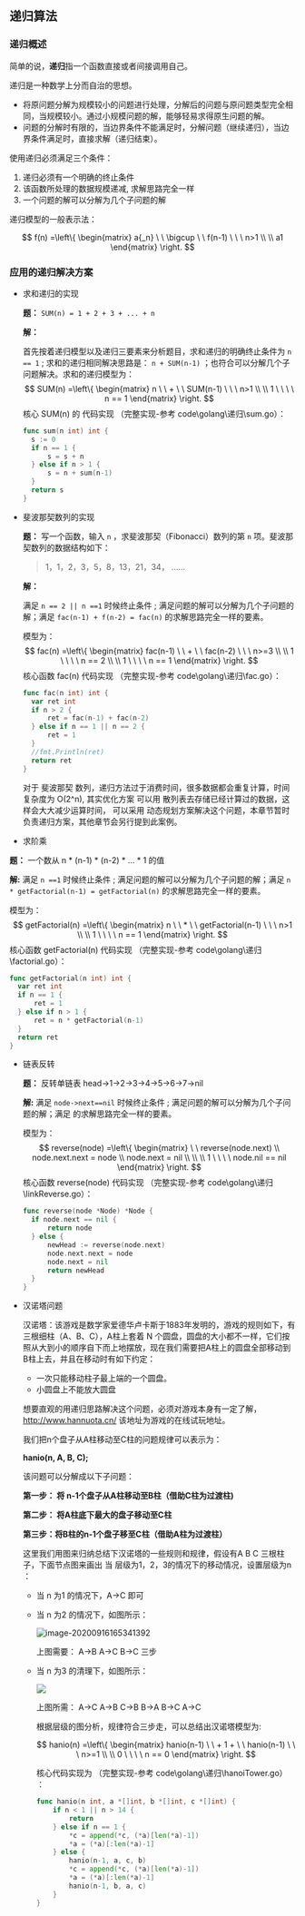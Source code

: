 ## 递归算法

### 递归概述

简单的说，**递归**指一个函数直接或者间接调用自己。

递归是一种数学上分而自治的思想。

- 将原问题分解为规模较小的问题进行处理，分解后的问题与原问题类型完全相同，当规模较小。通过小规模问题的解，能够轻易求得原生问题的解。
- 问题的分解时有限的，当边界条件不能满足时，分解问题（继续递归），当边界条件满足时，直接求解（递归结束）。

使用递归必须满足三个条件：

1.  递归必须有一个明确的终止条件
2.  该函数所处理的数据规模递减, 求解思路完全一样
3.   一个问题的解可以分解为几个子问题的解

递归模型的一般表示法：


$$
f(n) =\left\{
\begin{matrix}
 a{_n}  \ \ \bigcup  \ \ f(n-1) \ \ \ n>1
 \\   \\
 a1 
\end{matrix}
\right.
$$

### 应用的递归解决方案

- 求和递归的实现

  **题：** `SUM(n) = 1 + 2 + 3 + ... + n` 

  **解：**

  首先按着递归模型以及递归三要素来分析题目，求和递归的明确终止条件为 `n == 1` ; 求和的递归相同解决思路是： `n + SUM(n-1)` ；也符合可以分解几个子问题解决。求和的递归模型为：
  $$
  SUM(n) =\left\{
  \begin{matrix}
   n  \ \ +  \ \ SUM(n-1) \ \ \ n>1
   \\   \\
   1   \ \ \ \ n == 1
  \end{matrix}
  \right.
  $$
  核心 SUM(n) 的 代码实现 （完整实现-参考 code\golang\递归\sum.go）：

  ```go
  func sum(n int) int {
  	s := 0
  	if n == 1 {
  		s = s + n
  	} else if n > 1 {
  		s = n + sum(n-1)
  	}
  	return s
  }
  ```

  

- 斐波那契数列的实现

  **题：** 写一个函数，输入 `n` ，求斐波那契（Fibonacci）数列的第 `n` 项。斐波那契数列的数据结构如下：

  > 1，1，2，3，5，8，13，21，34， ......

  **解：** 

  满足 `n == 2 || n ==1`  时候终止条件 ;   满足问题的解可以分解为几个子问题的解；满足  `fac(n-1) + f(n-2) = fac(n)` 的求解思路完全一样的要素。

  模型为：
  $$
  fac(n) =\left\{
  \begin{matrix}
   fac(n-1) \ \ +  \ \ fac(n-2) \ \ \ n>=3
   \\   \\
   1   \ \ \ \ n == 2
   \\   \\
   1   \ \ \ \ n == 1
  \end{matrix}
  \right.
  $$
  核心函数 fac(n) 代码实现 （完整实现-参考 code\golang\递归\fac.go）：

  ```go
  func fac(n int) int {
  	var ret int
  	if n > 2 {
  		ret = fac(n-1) + fac(n-2)
  	} else if n == 1 || n == 2 {
  		ret = 1
  	}
  	//fmt.Println(ret)
  	return ret
  }
  ```

  对于 斐波那契 数列，递归方法过于消费时间，很多数据都会重复计算，时间复杂度为 O(2^n),  其实优化方案 可以用 散列表去存储已经计算过的数据，这样会大大减少运算时间， 可以采用 动态规划方案解决这个问题，本章节暂时负责递归方案，其他章节会另行提到此案例。

-  求阶乘

  **题：** 一个数从 n * (n-1) * (n-2) * ... * 1 的值

  **解:**  满足 `n ==1`  时候终止条件 ;   满足问题的解可以分解为几个子问题的解；满足  `n * getFactorial(n-1) = getFactorial(n)` 的求解思路完全一样的要素。

  模型为：
  $$
  getFactorial(n) =\left\{
  \begin{matrix}
   n  \ \ *  \ \ getFactorial(n-1) \ \ \ n>1
   \\   \\
   1   \ \ \ \ n == 1
  \end{matrix}
  \right.
  $$
  核心函数 getFactorial(n) 代码实现 （完整实现-参考 code\golang\递归\factorial.go）：

  ```go
  func getFactorial(n int) int {
  	var ret int
  	if n == 1 {
  		ret = 1
  	} else if n > 1 {
  		ret = n * getFactorial(n-1)
  	}
  	return ret
  }
  ```

  

- 链表反转

  **题：** 反转单链表 head->1->2->3->4->5->6->7->nil 

  **解:**   满足 `node->next==nil`  时候终止条件 ;   满足问题的解可以分解为几个子问题的解；满足 的求解思路完全一样的要素。

  模型为：
  $$
  reverse(node) =\left\{
  \begin{matrix}
   \ \ reverse(node.next) \\ node.next.next = node
  		\\ node.next = nil \\   
   \\   \\
   1   \ \ \ \ node.nil == nil
  \end{matrix}
  \right.
  $$
  核心函数 reverse(node) 代码实现 （完整实现-参考 code\golang\递归\linkReverse.go）：

  ```go
  func reverse(node *Node) *Node {
  	if node.next == nil {
  		return node
  	} else {
  		newHead := reverse(node.next)
  		node.next.next = node
  		node.next = nil
  		return newHead
  	}
  }
  ```

  

- 汉诺塔问题

  汉诺塔：该游戏是数学家爱德华卢卡斯于1883年发明的，游戏的规则如下，有三根细柱（A、B、C），A柱上套着 N 个圆盘，圆盘的大小都不一样，它们按照从大到小的顺序自下而上地摆放，现在我们需要把A柱上的圆盘全部移动到B柱上去，并且在移动时有如下约定：
  
  - 一次只能移动柱子最上端的一个圆盘。
  - 小圆盘上不能放大圆盘
  
  想要直观的用递归思路解决这个问题，必须对游戏本身有一定了解，http://www.hannuota.cn/ 该地址为游戏的在线试玩地址。
  
  
  
  我们把n个盘子从A柱移动至C柱的问题规律可以表示为：
  
  **hanio(n, A, B, C);**
  
  该问题可以分解成以下子问题：
  
  **第一步： 将 n-1个盘子从A柱移动至B柱（借助C柱为过渡柱)**
  
  **第二步： 将A柱底下最大的盘子移动至C柱**
  
  **第三步：将B柱的n-1个盘子移至C柱（借助A柱为过渡柱）**
  
  
  
  这里我们用图来归纳总结下汉诺塔的一些规则和规律，假设有A B C 三根柱子，下面节点图来画出 当 层级为1，2，3的情况下的移动情况，设置层级为n ：
  
  - 当 n 为1 的情况下，A->C 即可
  
  - 当 n 为2 的情况下，如图所示：
  
    ![image-20200916165341392](https://myvoice1.oss-cn-beijing.aliyuncs.com/github/sjjg/hanip2.jpg)
  
    上图需要： A->B  A->C B->C 三步
  
  - 当 n 为3 的清理下，如图所示：
  
    ![](https://myvoice1.oss-cn-beijing.aliyuncs.com/github/sjjg/janio3-1.png)
  
    上图所需： A->C   A->B   C->B   B->A   B->C   A->C
  
    根据层级的图分析，规律符合三步走，可以总结出汉诺塔模型为:
  
    
    $$
    hanio(n) =\left\{
    \begin{matrix}
    hanio(n-1)   \ \ + 1 +   \ \ hanio(n-1) \ \ \ n>=1
     \\   \\
     0  \ \ \ \ n == 0
    \end{matrix}
    \right.
    $$
    
  
    核心代码实现为  （完整实现-参考 code\golang\递归\hanoiTower.go） ：
  
    ```go
    func hanio(n int, a *[]int, b *[]int, c *[]int) {
    	if n < 1 || n > 14 {
    		return
    	} else if n == 1 {
    		*c = append(*c, (*a)[len(*a)-1])
    		*a = (*a)[:len(*a)-1]
    	} else {
    		hanio(n-1, a, c, b)
    		*c = append(*c, (*a)[len(*a)-1])
    		*a = (*a)[:len(*a)-1]
    		hanio(n-1, b, a, c)
    	}
    }
    ```
  
    